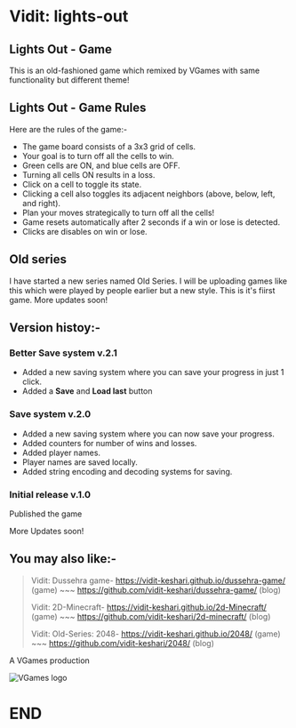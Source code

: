 # Vidit: lights-out
## Lights Out - Game
This is an old-fashioned game which remixed by VGames with same functionality but different theme!

## Lights Out - Game Rules
Here are the rules of the game:-
- The game board consists of a 3x3 grid of cells.
- Your goal is to turn off all the cells to win.
- Green cells are ON, and blue cells are OFF.
- Turning all cells ON results in a loss.
- Click on a cell to toggle its state.
- Clicking a cell also toggles its adjacent neighbors (above, below, left, and right).
- Plan your moves strategically to turn off all the cells!
- Game resets automatically after 2 seconds if a win or lose is detected.
- Clicks are disables on win or lose.

## Old series
I have started a new series named Old Series. I will be uploading games like this which were played by people earlier but a new style.
This is it's fiirst game.
More updates soon!

## Version histoy:-
### Better Save system v.2.1
- Added a new saving system where you can save your progress in just 1 click.
- Added a **Save** and **Load last** button

### Save system v.2.0
- Added a new saving system where you can now save your progress.
- Added counters for number of wins and losses.
- Added player names.
- Player names are saved locally.
- Added string encoding and decoding systems for saving.

### Initial release v.1.0
Published the game

More Updates soon!

## You may also like:-
> Vidit: Dussehra game- https://vidit-keshari.github.io/dussehra-game/ (game) ~~~ https://github.com/vidit-keshari/dussehra-game/ (blog)
>
> Vidit: 2D-Minecraft- https://vidit-keshari.github.io/2d-Minecraft/ (game) ~~~ https://github.com/vidit-keshari/2d-minecraft/ (blog)
>
> Vidit: Old-Series: 2048- https://vidit-keshari.github.io/2048/ (game) ~~~ https://github.com/vidit-keshari/2048/ (blog)

A VGames production

![VGames logo](https://github.com/user-attachments/assets/78de385e-f51f-4c4a-8f83-b54cbcd5990b)

# END
